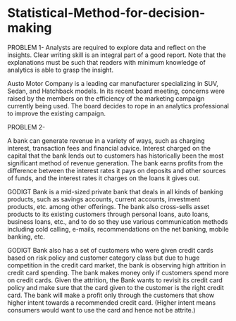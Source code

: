 # Statistical-Method-for-decision-making

PROBLEM 1-
Analysts are required to explore data and reflect on the insights. Clear writing skill is an integral part of a good report. Note that the explanations must be such that readers with minimum knowledge of analytics is able to grasp the insight.

Austo Motor Company is a leading car manufacturer specializing in SUV, Sedan, and Hatchback models. In its recent board meeting, concerns were raised by the members on the efficiency of the marketing campaign currently being used. The board decides to rope in an analytics professional to improve the existing campaign.

PROBLEM 2-

A bank can generate revenue in a variety of ways, such as charging interest, transaction fees and financial advice. Interest charged on the capital that the bank lends out to customers has historically been the most significant method of revenue generation. The bank earns profits from the difference between the interest rates it pays on deposits and other sources of funds, and the interest rates it charges on the loans it gives out.

GODIGT Bank is a mid-sized private bank that deals in all kinds of banking products, such as savings accounts, current accounts, investment products, etc. among other offerings. The bank also cross-sells asset products to its existing customers through personal loans, auto loans, business loans, etc., and to do so they use various communication methods including cold calling, e-mails, recommendations on the net banking, mobile banking, etc.

GODIGT Bank also has a set of customers who were given credit cards based on risk policy and customer category class but due to huge competition in the credit card market, the bank is observing high attrition in credit card spending. The bank makes money only if customers spend more on credit cards. Given the attrition, the Bank wants to revisit its credit card policy and make sure that the card given to the customer is the right credit card. The bank will make a profit only through the customers that show higher intent towards a recommended credit card. (Higher intent means consumers would want to use the card and hence not be attrite.)
